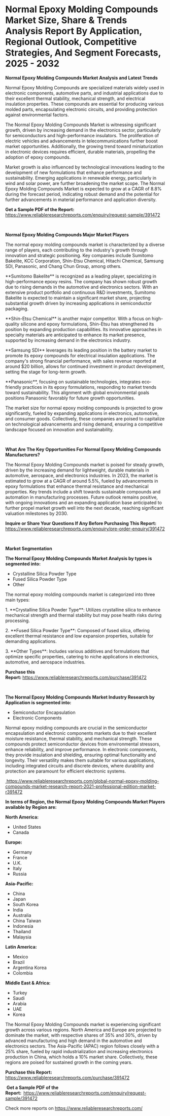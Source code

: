<p><h1>Normal Epoxy Molding Compounds Market Size, Share & Trends Analysis Report By Application, Regional Outlook, Competitive Strategies, And Segment Forecasts, 2025 - 2032</h1></p><p><strong>Normal Epoxy Molding Compounds Market Analysis and Latest Trends</strong></p>
<p><p>Normal Epoxy Molding Compounds are specialized materials widely used in electronic components, automotive parts, and industrial applications due to their excellent thermal stability, mechanical strength, and electrical insulation properties. These compounds are essential for producing various molded parts, encapsulating electronic circuits, and providing protection against environmental factors.</p><p>The Normal Epoxy Molding Compounds Market is witnessing significant growth, driven by increasing demand in the electronics sector, particularly for semiconductors and high-performance insulators. The proliferation of electric vehicles and advancements in telecommunications further boost market opportunities. Additionally, the growing trend toward miniaturization in electronic devices requires efficient, durable materials, propelling the adoption of epoxy compounds.</p><p>Market growth is also influenced by technological innovations leading to the development of new formulations that enhance performance and sustainability. Emerging applications in renewable energy, particularly in wind and solar power, are further broadening the market scope. The Normal Epoxy Molding Compounds Market is expected to grow at a CAGR of 8.8% during the forecast period, indicating robust demand and the potential for further advancements in material performance and application diversity.</p></p>
<p><strong>Get a Sample PDF of the Report:&nbsp;</strong> <a href="https://www.reliableresearchreports.com/enquiry/request-sample/391472?utm_campaign=1512&utm_medium=2&utm_source=Github&utm_content=ia&utm_term=16012025&utm_id=normal-epoxy-molding-compounds">https://www.reliableresearchreports.com/enquiry/request-sample/391472</a></p>
<p>&nbsp;</p>
<p><strong>Normal Epoxy Molding Compounds Major Market Players</strong></p>
<p><p>The normal epoxy molding compounds market is characterized by a diverse range of players, each contributing to the industry's growth through innovation and strategic positioning. Key companies include Sumitomo Bakelite, KCC Corporation, Shin-Etsu Chemical, Hitachi Chemical, Samsung SDI, Panasonic, and Chang Chun Group, among others.</p><p>**Sumitomo Bakelite** is recognized as a leading player, specializing in high-performance epoxy resins. The company has shown robust growth due to rising demands in the automotive and electronics sectors. With an extensive product portfolio and continuous R&D investments, Sumitomo Bakelite is expected to maintain a significant market share, projecting substantial growth driven by increasing applications in semiconductor packaging.</p><p>**Shin-Etsu Chemical** is another major competitor. With a focus on high-quality silicone and epoxy formulations, Shin-Etsu has strengthened its position by expanding production capabilities. Its innovative approaches in specialty materials are anticipated to enhance its market presence, supported by increasing demand in the electronics industry.</p><p>**Samsung SDI** leverages its leading position in the battery market to promote its epoxy compounds for electrical insulation applications. The company's strong financial performance, with sales revenue reported at around $20 billion, allows for continued investment in product development, setting the stage for long-term growth.</p><p>**Panasonic**, focusing on sustainable technologies, integrates eco-friendly practices in its epoxy formulations, responding to market trends toward sustainability. This alignment with global environmental goals positions Panasonic favorably for future growth opportunities.</p><p>The market size for normal epoxy molding compounds is projected to grow significantly, fueled by expanding applications in electronics, automotive, and consumer goods. Collectively, these companies are poised to capitalize on technological advancements and rising demand, ensuring a competitive landscape focused on innovation and sustainability.</p></p>
<p>&nbsp;</p>
<p><strong>What Are The Key Opportunities For Normal Epoxy Molding Compounds Manufacturers?</strong></p>
<p><p>The Normal Epoxy Molding Compounds market is poised for steady growth, driven by the increasing demand for lightweight, durable materials in automotive, aerospace, and electronics industries. In 2023, the market is estimated to grow at a CAGR of around 5.5%, fueled by advancements in epoxy formulations that enhance thermal resistance and mechanical properties. Key trends include a shift towards sustainable compounds and automation in manufacturing processes. Future outlook remains positive, with ongoing innovations and an expanding application base anticipated to further propel market growth well into the next decade, reaching significant valuation milestones by 2030.</p></p>
<p><strong>Inquire or Share Your Questions If Any Before Purchasing This Report:</strong> <a href="https://www.reliableresearchreports.com/enquiry/pre-order-enquiry/391472?utm_campaign=1512&utm_medium=2&utm_source=Github&utm_content=ia&utm_term=16012025&utm_id=normal-epoxy-molding-compounds">https://www.reliableresearchreports.com/enquiry/pre-order-enquiry/391472</a></p>
<p>&nbsp;</p>
<p><strong>Market Segmentation</strong></p>
<p><strong>The Normal Epoxy Molding Compounds Market Analysis by types is segmented into:</strong></p>
<p><ul><li>Crystalline Silica Powder Type</li><li>Fused Silica Powder Type</li><li>Other</li></ul></p>
<p><p>The normal epoxy molding compounds market is categorized into three main types: </p><p>1. **Crystalline Silica Powder Type**: Utilizes crystalline silica to enhance mechanical strength and thermal stability but may pose health risks during processing. </p><p>2. **Fused Silica Powder Type**: Composed of fused silica, offering excellent thermal resistance and low expansion properties, suitable for demanding applications.</p><p>3. **Other Types**: Includes various additives and formulations that optimize specific properties, catering to niche applications in electronics, automotive, and aerospace industries.</p></p>
<p><strong>Purchase this Report:&nbsp;</strong><a href="https://www.reliableresearchreports.com/purchase/391472?utm_campaign=1512&utm_medium=2&utm_source=Github&utm_content=ia&utm_term=16012025&utm_id=normal-epoxy-molding-compounds">https://www.reliableresearchreports.com/purchase/391472</a></p>
<p>&nbsp;</p>
<p><strong>The Normal Epoxy Molding Compounds Market Industry Research by Application is segmented into:</strong></p>
<p><ul><li>Semiconductor Encapsulation</li><li>Electronic Components</li></ul></p>
<p><p>Normal epoxy molding compounds are crucial in the semiconductor encapsulation and electronic components markets due to their excellent moisture resistance, thermal stability, and mechanical strength. These compounds protect semiconductor devices from environmental stressors, enhance reliability, and improve performance. In electronic components, they provide insulation and shielding, ensuring optimal functionality and longevity. Their versatility makes them suitable for various applications, including integrated circuits and discrete devices, where durability and protection are paramount for efficient electronic systems.</p></p>
<p><a href="https://www.reliableresearchreports.com/global-normal-epoxy-molding-compounds-market-research-report-2021-professional-edition-market-r391472?utm_campaign=1512&utm_medium=2&utm_source=Github&utm_content=ia&utm_term=16012025&utm_id=normal-epoxy-molding-compounds">&nbsp;https://www.reliableresearchreports.com/global-normal-epoxy-molding-compounds-market-research-report-2021-professional-edition-market-r391472</a></p>
<p><strong>In terms of Region, the Normal Epoxy Molding Compounds Market Players available by Region are:</strong></p>
<p>
    <p> <strong> North America: </strong>
        <ul>
            <li>United States</li>
            <li>Canada</li>
        </ul>
        </p> 
    <p> <strong> Europe: </strong>
        <ul>
            <li>Germany</li>
            <li>France</li>
            <li>U.K.</li>
            <li>Italy</li>
            <li>Russia</li>
        </ul>
        </p> 
    <p> <strong> Asia-Pacific: </strong>
        <ul>
            <li>China</li>
            <li>Japan</li>
            <li>South Korea</li>
            <li>India</li>
            <li>Australia</li>
            <li>China Taiwan</li>
            <li>Indonesia</li>
            <li>Thailand</li>
            <li>Malaysia</li>
        </ul>
        </p> 
    <p> <strong> Latin America: </strong>
        <ul>
            <li>Mexico</li>
            <li>Brazil</li>
            <li>Argentina Korea</li>
            <li>Colombia</li>
        </ul>
        </p> 
    <p> <strong> Middle East & Africa: </strong>
        <ul>
            <li>Turkey</li>
            <li>Saudi</li>
            <li>Arabia</li>
            <li>UAE</li>
            <li>Korea</li>
        </ul>
    </p>
    </p>
<p><p>The Normal Epoxy Molding Compounds market is experiencing significant growth across various regions. North America and Europe are projected to dominate the market, with respective shares of 35% and 30%, driven by advanced manufacturing and high demand in the automotive and electronics sectors. The Asia-Pacific (APAC) region follows closely with a 25% share, fueled by rapid industrialization and increasing electronics production in China, which holds a 10% market share. Collectively, these regions are poised for sustained growth in the coming years.</p></p>
<p><strong>Purchase this Report: </strong><a href="https://www.reliableresearchreports.com/purchase/391472?utm_campaign=1512&utm_medium=2&utm_source=Github&utm_content=ia&utm_term=16012025&utm_id=normal-epoxy-molding-compounds">https://www.reliableresearchreports.com/purchase/391472</a></p>
<p>&nbsp;<strong>Get a Sample PDF of the Report:&nbsp;&nbsp;</strong><a href="https://www.reliableresearchreports.com/enquiry/request-sample/391472?utm_campaign=1512&utm_medium=2&utm_source=Github&utm_content=ia&utm_term=16012025&utm_id=normal-epoxy-molding-compounds">https://www.reliableresearchreports.com/enquiry/request-sample/391472</a></p>
<p><strong></strong></p>
<p>Check more reports on <a href="https://www.reliableresearchreports.com/?utm_campaign=1512&utm_medium=2&utm_source=Github&utm_content=ia&utm_term=16012025&utm_id=normal-epoxy-molding-compounds">https://www.reliableresearchreports.com/</a></p>